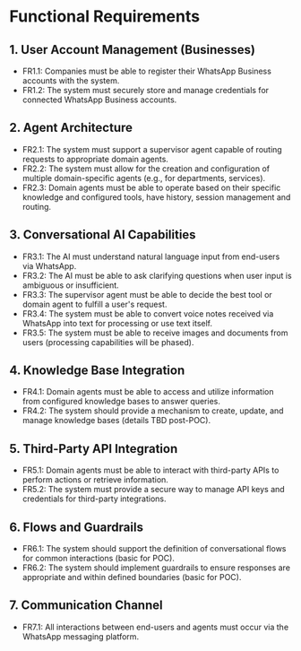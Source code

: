 # Functional Requirements

## 1. User Account Management (Businesses)
*   FR1.1: Companies must be able to register their WhatsApp Business accounts with the system.
*   FR1.2: The system must securely store and manage credentials for connected WhatsApp Business accounts.

## 2. Agent Architecture
*   FR2.1: The system must support a supervisor agent capable of routing requests to appropriate domain agents.
*   FR2.2: The system must allow for the creation and configuration of multiple domain-specific agents (e.g., for departments, services).
*   FR2.3: Domain agents must be able to operate based on their specific knowledge and configured tools, have history, session management and routing.

## 3. Conversational AI Capabilities
*   FR3.1: The AI must understand natural language input from end-users via WhatsApp.
*   FR3.2: The AI must be able to ask clarifying questions when user input is ambiguous or insufficient.
*   FR3.3: The supervisor agent must be able to decide the best tool or domain agent to fulfill a user's request.
*   FR3.4: The system must be able to convert voice notes received via WhatsApp into text for processing or use text itself.
*   FR3.5: The system must be able to receive images and documents from users (processing capabilities will be phased).

## 4. Knowledge Base Integration
*   FR4.1: Domain agents must be able to access and utilize information from configured knowledge bases to answer queries.
*   FR4.2: The system should provide a mechanism to create, update, and manage knowledge bases (details TBD post-POC).

## 5. Third-Party API Integration
*   FR5.1: Domain agents must be able to interact with third-party APIs to perform actions or retrieve information.
*   FR5.2: The system must provide a secure way to manage API keys and credentials for third-party integrations.

## 6. Flows and Guardrails
*   FR6.1: The system should support the definition of conversational flows for common interactions (basic for POC).
*   FR6.2: The system should implement guardrails to ensure responses are appropriate and within defined boundaries (basic for POC).

## 7. Communication Channel
*   FR7.1: All interactions between end-users and agents must occur via the WhatsApp messaging platform.